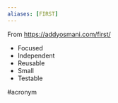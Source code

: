 ```yaml
---
aliases: [FIRST]
---
```


From https://addyosmani.com/first/

- Focused
- Independent
- Reusable
- Small
- Testable

#acronym 